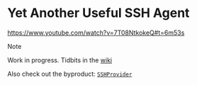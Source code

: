 # Yet Another Useful SSH Agent

https://www.youtube.com/watch?v=7T08NtkokeQ#t=6m53s

> [!NOTE]
> Work in progress. Tidbits in the [wiki](https://github.com/martinpaljak/YAUSA/wiki)

Also check out the byproduct: [`SSHProvider`](https://github.com/martinpaljak/java-ssh-provider)
